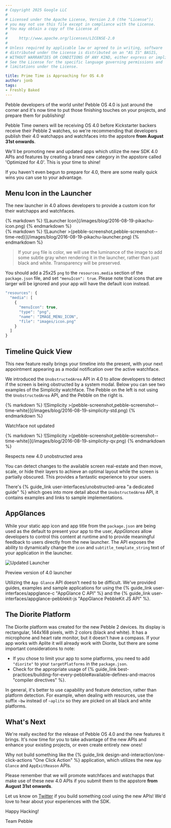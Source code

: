 ```yaml
---
# Copyright 2025 Google LLC
#
# Licensed under the Apache License, Version 2.0 (the "License");
# you may not use this file except in compliance with the License.
# You may obtain a copy of the License at
#
#     http://www.apache.org/licenses/LICENSE-2.0
#
# Unless required by applicable law or agreed to in writing, software
# distributed under the License is distributed on an "AS IS" BASIS,
# WITHOUT WARRANTIES OR CONDITIONS OF ANY KIND, either express or implied.
# See the License for the specific language governing permissions and
# limitations under the License.

title: Prime Time is Approaching for OS 4.0
author: jonb
tags:
- Freshly Baked
---
```


Pebble developers of the world unite! Pebble OS 4.0 is just around the corner
and it's now time to put those finishing touches on your projects, and prepare
them for publishing!


Pebble Time owners will be receiving OS 4.0 before Kickstarter backers receive
their Pebble 2 watches, so we're recommending that developers publish their
4.0 watchapps and watchfaces into the appstore **from August 31st onwards**.

We'll be promoting new and updated apps which utilize the new SDK 4.0 APIs and
features by creating a brand new category in the appstore called
'Optimized for 4.0'. This is your time to shine!

If you haven't even begun to prepare for 4.0, there are some really quick wins
you can use to your advantage.

## Menu Icon in the Launcher

The new launcher in 4.0 allows developers to provide a custom icon for
their watchapps and watchfaces.

<div class="pebble-dual-image">
  <div class="panel">
  {% markdown %}
  ![Launcher Icon](/images/blog/2016-08-19-pikachu-icon.png)
  {% endmarkdown %}
  </div>
  <div class="panel">
  {% markdown %}
  ![Launcher >{pebble-screenshot,pebble-screenshot--time-red}](/images/blog/2016-08-19-pikachu-launcher.png)
  {% endmarkdown %}
  </div>
</div>

> If your `png` file is color, we will use the luminance of the image to add
> some subtle gray when rendering it in the launcher, rather than just black
> and white. Transparency will be preserved.

You should add a 25x25 `png` to the `resources.media` section of the
`package.json` file, and set `"menuIcon": true`.
Please note that icons that are larger will be ignored and 
your app will have the default icon instead.

```js
"resources": {
  "media": [
    {
      "menuIcon": true,
      "type": "png",
      "name": "IMAGE_MENU_ICON",
      "file": "images/icon.png"
    }
  ]
}
```

## Timeline Quick View

This new feature really brings your timeline into the present, with your
next appointment appearing as a modal notification over the active watchface.

We introduced the ``UnobstructedArea`` API in 4.0 to allow developers to detect
if the screen is being obstructed by a system modal. Below you can see two
examples of the Simplicity watchface. The Pebble on the left is not using the
``UnobstructedArea`` API, and the Pebble on the right is.

<div class="pebble-dual-image">
  <div class="panel">
  {% markdown %}
  ![Simplicity >{pebble-screenshot,pebble-screenshot--time-white}](/images/blog/2016-08-19-simplicity-std.png)
  {% endmarkdown %}
  <p class="blog__image-text">Watchface not updated</p>
  </div>
  <div class="panel">
  {% markdown %}
  ![Simplicity >{pebble-screenshot,pebble-screenshot--time-white}](/images/blog/2016-08-19-simplicity-qv.png)
  {% endmarkdown %}
  <p class="blog__image-text">Respects new 4.0 unobstructed area</p>
  </div>
</div>

You can detect changes to the available screen real-estate and then move, scale,
or hide their layers to achieve an optimal layout while the screen is partially
obscured. This provides a fantastic experience to your users.

There's {% guide_link user-interfaces/unobstructed-area "a dedicated guide" %}
which goes into more detail about the ``UnobstructedArea`` API, it contains
examples and links to sample implementations.

## AppGlances

While your static app icon and app title from the `package.json` are being used as the 
default to present your app to the user,
_AppGlances_ allow developers to control this content at runtime and
to provide meaningful feedback to users directly from the new launcher. 
The API exposes the ability to dynamically change
the `icon` and `subtitle_template_string` text of your application in the
launcher.

<img src="/assets/images/blog/2016-05-24-kickstarter-3/launcher.gif"
alt="Updated Launcher" class="pebble-screenshot pebble-screenshot--time-black">
<p class="blog__image-text">Preview version of 4.0 launcher</p>

Utilizing the ``App Glance`` API doesn't need to be difficult. We've provided
guides, examples and sample applications for using the
{% guide_link user-interfaces/appglance-c "AppGlance C API" %} and the
{% guide_link user-interfaces/appglance-pebblekit-js "AppGlance PebbleKit JS API" %}.

## The Diorite Platform

The Diorite platform was created for the new Pebble 2 devices. Its display is
rectangular, 144x168 pixels, with 2 colors (black and white). It has a
microphone and heart rate monitor, but it doesn't have a compass. If your app
works with Aplite it will already work with Diorite, but there are some important considerations to note:

* If you chose to limit your app to some platforms, you need to add `"diorite"` to your `targetPlatforms` in the `package.json`.
* Check for the appropriate usage of
{% guide_link best-practices/building-for-every-pebble#available-defines-and-macros "compiler directives" %}.

In general, it's better to use capability and feature detection, rather than platform
detection. For example, when dealing with resources, use the suffix `~bw` instead of `~aplite` so they are picked on all black and white platforms.

## What's Next

We're really excited for the release of Pebble OS 4.0 and the new features it
brings. It's now time for you to take advantage of the new APIs and
enhance your existing projects, or even create entirely new ones!

Why not build something like the
{% guide_link design-and-interaction/one-click-actions "One Click Action" %}
application, which utilizes the new ``App Glance`` and ``AppExitReason`` APIs.

Please remember that we will promote watchfaces and watchapps
that make use of these new 4.0 APIs if you
submit them to the appstore **from August 31st onwards**.

Let us know on [Twitter](https://twitter.com/pebbledev) if you build something
cool using the new APIs! We'd love to hear about your experiences with the SDK.

Happy Hacking!

Team Pebble


